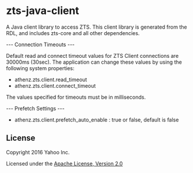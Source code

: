 zts-java-client
===============

A Java client library to access ZTS. This client library is generated
from the RDL, and includes zts-core and all other dependencies.

--- Connection Timeouts ---

Default read and connect timeout values for ZTS Client connections
are 30000ms (30sec). The application can change these values by using
the following system properties:

 * athenz.zts.client.read_timeout
 * athenz.zts.client.connect_timeout

The values specified for timeouts must be in milliseconds.

--- Prefetch Settings ---

 * athenz.zts.client.prefetch_auto_enable : true or false, default is false

## License

Copyright 2016 Yahoo Inc.

Licensed under the [Apache License, Version 2.0](http://www.apache.org/licenses/LICENSE-2.0)

